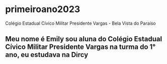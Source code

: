 # primeiroano2023
Colégio Estadual Cívico Militar Presidente Vargas - Bela Vista do Paraíso

## Meu nome é Emily sou aluna do Colégio Estadual Cívico Militar Presidente Vargas na turma do 1° ano, eu estudava na Dircy
